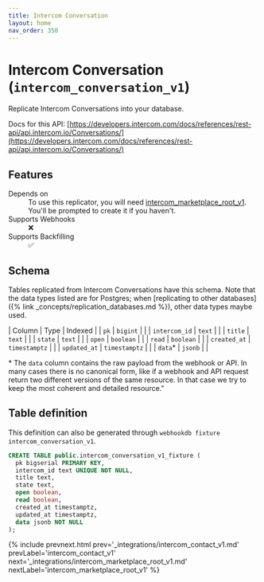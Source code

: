 ```yaml
---
title: Intercom Conversation
layout: home
nav_order: 350
---
```


# Intercom Conversation (`intercom_conversation_v1`)

Replicate Intercom Conversations into your database.

Docs for this API: [https://developers.intercom.com/docs/references/rest-api/api.intercom.io/Conversations/](https://developers.intercom.com/docs/references/rest-api/api.intercom.io/Conversations/)

## Features

<dl>
<dt>Depends on</dt>
<dd>To use this replicator, you will need <a href="{% link _integrations/intercom_marketplace_root_v1.md %}">intercom_marketplace_root_v1</a>. You'll be prompted to create it if you haven't.</dd>

<dt>Supports Webhooks</dt>
<dd>❌</dd>
<dt>Supports Backfilling</dt>
<dd>✅</dd>

</dl>

## Schema

Tables replicated from Intercom Conversations have this schema.
Note that the data types listed are for Postgres;
when [replicating to other databases]({% link _concepts/replication_databases.md %}),
other data types maybe used.

| Column | Type | Indexed |
| `pk` | `bigint` |  |
| `intercom_id` | `text` |  |
| `title` | `text` |  |
| `state` | `text` |  |
| `open` | `boolean` |  |
| `read` | `boolean` |  |
| `created_at` | `timestamptz` |  |
| `updated_at` | `timestamptz` |  |
| `data`* | `jsonb` |  |

<span class="fs-3">* The `data` column contains the raw payload from the webhook or API.
In many cases there is no canonical form, like if a webhook and API request return
two different versions of the same resource.
In that case we try to keep the most coherent and detailed resource."</span>

## Table definition

This definition can also be generated through `webhookdb fixture intercom_conversation_v1`.

```sql
CREATE TABLE public.intercom_conversation_v1_fixture (
  pk bigserial PRIMARY KEY,
  intercom_id text UNIQUE NOT NULL,
  title text,
  state text,
  open boolean,
  read boolean,
  created_at timestamptz,
  updated_at timestamptz,
  data jsonb NOT NULL
);
```

{% include prevnext.html prev='_integrations/intercom_contact_v1.md' prevLabel='intercom_contact_v1' next='_integrations/intercom_marketplace_root_v1.md' nextLabel='intercom_marketplace_root_v1' %}
